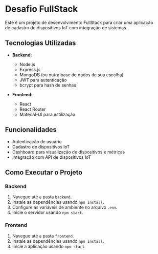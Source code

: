 # Desafio FullStack

Este é um projeto de desenvolvimento FullStack para criar uma aplicação de cadastro de dispositivos IoT com integração de sistemas.

## Tecnologias Utilizadas

- **Backend:**
  - Node.js
  - Express.js
  - MongoDB (ou outra base de dados de sua escolha)
  - JWT para autenticação
  - bcrypt para hash de senhas

- **Frontend:**
  - React
  - React Router
  - Material-UI para estilização

## Funcionalidades

- Autenticação de usuário
- Cadastro de dispositivos IoT
- Dashboard para visualização de dispositivos e métricas
- Integração com API de dispositivos IoT

## Como Executar o Projeto

### Backend

1. Navegue até a pasta `backend`.
2. Instale as dependências usando `npm install`.
3. Configure as variáveis de ambiente no arquivo `.env`.
4. Inicie o servidor usando `npm start`.

### Frontend

1. Navegue até a pasta `frontend`.
2. Instale as dependências usando `npm install`.
3. Inicie a aplicação usando `npm start`.
